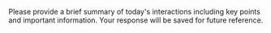 Please provide a brief summary of today's interactions including key points and important information. Your response will be saved for future reference.